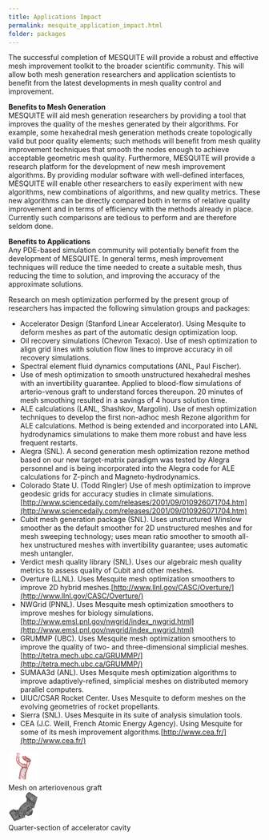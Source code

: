 ```yaml
---
title: Applications Impact
permalink: mesquite_application_impact.html
folder: packages
---
```


The successful completion of MESQUITE will provide a robust and effective mesh improvement toolkit to the broader scientific community. This will allow both mesh generation researchers and application scientists to benefit from the latest developments in mesh quality control and improvement.

**Benefits to Mesh Generation**  
MESQUITE will aid mesh generation researchers by providing a tool that improves the quality of the meshes generated by their algorithms. For example, some hexahedral mesh generation methods create topologically valid but poor quality elements; such methods will benefit from mesh quality improvement techniques that smooth the nodes enough to achieve acceptable geometric mesh quality. 
Furthermore, MESQUITE will provide a research platform for the development of new mesh improvement algorithms. By providing modular software with well-defined interfaces, MESQUITE will enable other researchers to easily experiment with new algorithms, new combinations of algorithms, and new quality metrics. These new algorithms can be directly compared both in terms of relative quality improvement and in terms of efficiency with the methods already in place. Currently such comparisons are tedious to perform and are therefore seldom done.

**Benefits to Applications**  
Any PDE-based simulation community will potentially benefit from the development of MESQUITE. In general terms, mesh improvement techniques will reduce the time needed to create a suitable mesh, thus reducing the time to solution, and improving the accuracy of the approximate solutions.

Research on mesh optimization performed by the present group of researchers has impacted the following simulation groups and packages:

*   Accelerator Design (Stanford Linear Accelerator). Using Mesquite to deform meshes as part of the automatic design optimization loop.
*   Oil recovery simulations (Chevron Texaco). Use of mesh optimization to align grid lines with solution flow lines to improve accuracy in oil recovery simulations.
*   Spectral element fluid dynamics computations (ANL, Paul Fischer).
*   Use of mesh optimization to smooth unstructured hexahedral meshes with an invertibility guarantee. Applied to blood-flow simulations of arterio-venous graft to understand forces thereupon. 20 minutes of mesh smoothing resulted in a savings of 4 hours solution time.
*   ALE calculations (LANL, Shashkov, Margolin). Use of mesh optimization techniques to develop the first non-adhoc mesh Rezone algorithm for ALE calculations. Method is being extended and incorporated into LANL hydrodynamics simulations to make them more robust and have less frequent restarts.
*   Alegra (SNL). A second generation mesh optimization rezone method based on our new target-matrix paradigm was tested by Alegra personnel and is being incorporated into the Alegra code for ALE calculations for Z-pinch and Magneto-hydrodynamics.
*   Colorado State U. (Todd Ringler) Use of mesh optimization to improve geodesic grids for accuracy studies in climate simulations. [http://www.sciencedaily.com/releases/2001/09/010926071704.htm](http://www.sciencedaily.com/releases/2001/09/010926071704.htm)
*   Cubit mesh generation package (SNL). Uses unstructured Winslow smoother as the default smoother for 2D unstructured meshes and for mesh sweeping technology; uses mean ratio smoother to smooth all-hex unstructured meshes with invertibility guarantee; uses automatic mesh untangler.
*   Verdict mesh quality library (SNL). Uses our algebraic mesh quality metrics to assess quality of Cubit and other meshes.
*   Overture (LLNL). Uses Mesquite mesh optimization smoothers to improve 2D hybrid meshes.[http://www.llnl.gov/CASC/Overture/](http://www.llnl.gov/CASC/Overture/)
*   NWGrid (PNNL). Uses Mesquite mesh optimization smoothers to improve meshes for biology simulations.[http://www.emsl.pnl.gov/nwgrid/index_nwgrid.html](http://www.emsl.pnl.gov/nwgrid/index_nwgrid.html)
*   GRUMMP (UBC). Uses Mesquite mesh optimization smoothers to improve the quality of two- and three-dimensional simplicial meshes. [http://tetra.mech.ubc.ca/GRUMMP/](http://tetra.mech.ubc.ca/GRUMMP/)
*   SUMAA3d (ANL). Uses Mesquite mesh optimization algorithms to improve adaptively-refined, simplicial meshes on distributed memory parallel computers.
*   UIUC/CSAR Rocket Center. Uses Mesquite to deform meshes on the evolving geometries of rocket propellants.
*   Sierra (SNL). Uses Mesquite in its suite of analysis simulation tools.
*   CEA (J.C. Weill, French Atomic Energy Agency). Using Mesquite for some of its mesh improvement algorithms.[http://www.cea.fr/](http://www.cea.fr/)

<div class="row">
    <div class="col-sm-6">
        <img border="0" alt="Trilinos Team" src="images/carotid1.gif" width="60" height="60"> <br>
        Mesh on arteriovenous graft      
    </div>
    <div class="col-sm-6">
        <img border="0" alt="Trilinos Team" src="images/cell10-mesh1.gif" width="60" height="60"> <br>
        Quarter-section of accelerator cavity
    </div>
</div>

